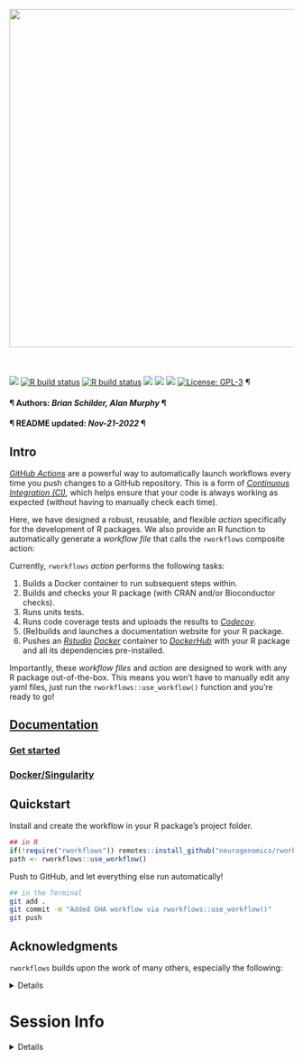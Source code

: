 <img src= 'https://github.com/neurogenomics/rworkflows/raw/master/inst/hex/hex.png' height= '600' ><br><br><br><br>
[![](https://img.shields.io/badge/devel%20version-0.99.1-black.svg)](https://github.com/neurogenomics/rworkflows)
[![R build
status](https://github.com/neurogenomics/rworkflows/workflows/rworkflows/badge.svg)](https://github.com/neurogenomics/rworkflows/actions)
[![R build
status](https://github.com/neurogenomics/rworkflows/workflows/rworkflows_static/badge.svg)](https://github.com/neurogenomics/rworkflows/actions)
[![](https://img.shields.io/github/last-commit/neurogenomics/rworkflows.svg)](https://github.com/neurogenomics/rworkflows/commits/master)
[![](https://img.shields.io/github/languages/code-size/neurogenomics/rworkflows.svg)](https://github.com/neurogenomics/rworkflows)
[![](https://app.codecov.io/gh/neurogenomics/rworkflows/branch/master/graph/badge.svg)](https://app.codecov.io/gh/neurogenomics/rworkflows)
[![License:
GPL-3](https://img.shields.io/badge/license-GPL--3-blue.svg)](https://cran.r-project.org/web/licenses/GPL-3)
¶ <h4> ¶ Authors: <i>Brian Schilder, Alan Murphy</i> ¶ </h4>
<h4> ¶ README updated: <i>Nov-21-2022</i> ¶ </h4>

## Intro

[*GitHub Actions*](https://docs.github.com/en/actions) are a powerful
way to automatically launch workflows every time you push changes to a
GitHub repository. This is a form of [*Continuous Integration
(CI)*](https://docs.github.com/en/actions/automating-builds-and-tests/about-continuous-integration),
which helps ensure that your code is always working as expected (without
having to manually check each time).

Here, we have designed a robust, reusable, and flexible *action*
specifically for the development of R packages. We also provide an R
function to automatically generate a *workflow file* that calls the
`rworkflows` composite action:

Currently, `rworkflows` *action* performs the following tasks:

1.  Builds a Docker container to run subsequent steps within.
2.  Builds and checks your R package (with CRAN and/or Bioconductor
    checks).  
3.  Runs units tests.  
4.  Runs code coverage tests and uploads the results to
    [*Codecov*](https://about.codecov.io/).  
5.  (Re)builds and launches a documentation website for your R
    package.  
6.  Pushes an [*Rstudio*](https://www.rstudio.com/)
    [*Docker*](https://www.docker.com/) container to
    [*DockerHub*](https://hub.docker.com/) with your R package and all
    its dependencies pre-installed.

Importantly, these *workflow files* and *action* are designed to work
with any R package out-of-the-box. This means you won’t have to manually
edit any yaml files, just run the `rworkflows::use_workflow()` function
and you’re ready to go!

## [Documentation](https://neurogenomics.github.io/rworkflows)

### [Get started](https://neurogenomics.github.io/rworkflows/articles/rworkflows.html)

### [Docker/Singularity](https://neurogenomics.github.io/rworkflows/articles/docker)

## Quickstart

Install and create the workflow in your R package’s project folder.

``` r
## in R
if(!require("rworkflows")) remotes::install_github("neurogenomics/rworkflows")
path <- rworkflows::use_workflow()
```

Push to GitHub, and let everything else run automatically!

``` bash
## in the Terminal
git add .
git commit -m "Added GHA workflow via rworkflows::use_workflow()"
git push
```

## Acknowledgments

`rworkflows` builds upon the work of many others, especially the
following:

<details>

### [`biocthis`](https://github.com/lcolladotor/biocthis)

This workflow is derived from the workflow generated by the
[`use_bioc_github_action()`](https://lcolladotor.github.io/biocthis/articles/biocthis.html)
function within the
[`biothis`](http://www.bioconductor.org/packages/release/bioc/html/biocthis.html)
package.

#### Key changes in `rworkflows`

- Uses dynamic variables to specify R/Bioconductor versions
  (e.g. `r: "latest"`) and the name of your R package, as opposed to
  static names that are likely to become outdated (e.g. `r: "4.0.1"`).  
- Additional error handling and dependencies checks.  
- Re-renders `README.Rmd` before rebuilding the documentation website.

### [`github-pages-deploy-action`](https://github.com/JamesIves/github-pages-deploy-action)

Builds and deploys the GitHub Pages documentation website in the
`rworkflows` GHA workflows.

### [`bioconductor_docker`](https://github.com/Bioconductor/bioconductor_docker)

Uses the official
[`bioconductor/bioconductor_docker`](https://github.com/Bioconductor/bioconductor_docker)
Docker container.

**NOTE**: The `bioconductor/bioconductor_docker` container often lags
behind the actual Bioconductor releases. This means that sometimes
“devel” in `Bioconductor/bioconductor_docker` is actually referring to
the “release” version of Bioconductor. See this
[Issue](https://github.com/Bioconductor/bioconductor_docker/issues/37)
for details.

### [`scFlow`](https://github.com/combiz/scFlow)

This DockerFile was partly adapted from the [scFlow
Dockerfile](https://github.com/combiz/scFlow/blob/master/Dockerfile).

Unlike other Dockerfiles, this one **does not require any manual editing
when applying to different R packages**. This means that users who are
unfamiliar with Docker do not have to troubleshoot making this file
correctly. It also means that it will continue to work even if your R
package dependencies change.

### [`act`](https://github.com/nektos/act)

A very useful command line tool for testing *GitHub Actions* locally.

</details>

# Session Info

<details>

``` r
utils::sessionInfo()
```

    ## R version 4.2.1 (2022-06-23)
    ## Platform: x86_64-apple-darwin17.0 (64-bit)
    ## Running under: macOS Big Sur ... 10.16
    ## 
    ## Matrix products: default
    ## BLAS:   /Library/Frameworks/R.framework/Versions/4.2/Resources/lib/libRblas.0.dylib
    ## LAPACK: /Library/Frameworks/R.framework/Versions/4.2/Resources/lib/libRlapack.dylib
    ## 
    ## locale:
    ## [1] en_GB.UTF-8/en_GB.UTF-8/en_GB.UTF-8/C/en_GB.UTF-8/en_GB.UTF-8
    ## 
    ## attached base packages:
    ## [1] stats     graphics  grDevices utils     datasets  methods   base     
    ## 
    ## loaded via a namespace (and not attached):
    ##  [1] BiocManager_1.30.19 compiler_4.2.1      pillar_1.8.1       
    ##  [4] RColorBrewer_1.1-3  yulab.utils_0.0.5   tools_4.2.1        
    ##  [7] digest_0.6.30       jsonlite_1.8.3      evaluate_0.18      
    ## [10] lifecycle_1.0.3     tibble_3.1.8        gtable_0.3.1       
    ## [13] pkgconfig_2.0.3     rlang_1.0.6         DBI_1.1.3          
    ## [16] cli_3.4.1           rstudioapi_0.14     rvcheck_0.2.1      
    ## [19] yaml_2.3.6          xfun_0.34           fastmap_1.1.0      
    ## [22] stringr_1.4.1       dplyr_1.0.10        knitr_1.40         
    ## [25] desc_1.4.2          generics_0.1.3      vctrs_0.5.0        
    ## [28] dlstats_0.1.5       rprojroot_2.0.3     grid_4.2.1         
    ## [31] tidyselect_1.2.0    glue_1.6.2          here_1.0.1         
    ## [34] R6_2.5.1            fansi_1.0.3         rmarkdown_2.18     
    ## [37] ggplot2_3.4.0       badger_0.2.2        magrittr_2.0.3     
    ## [40] scales_1.2.1        htmltools_0.5.3     rworkflows_0.99.1  
    ## [43] assertthat_0.2.1    colorspace_2.0-3    utf8_1.2.2         
    ## [46] stringi_1.7.8       munsell_0.5.0

</details>
